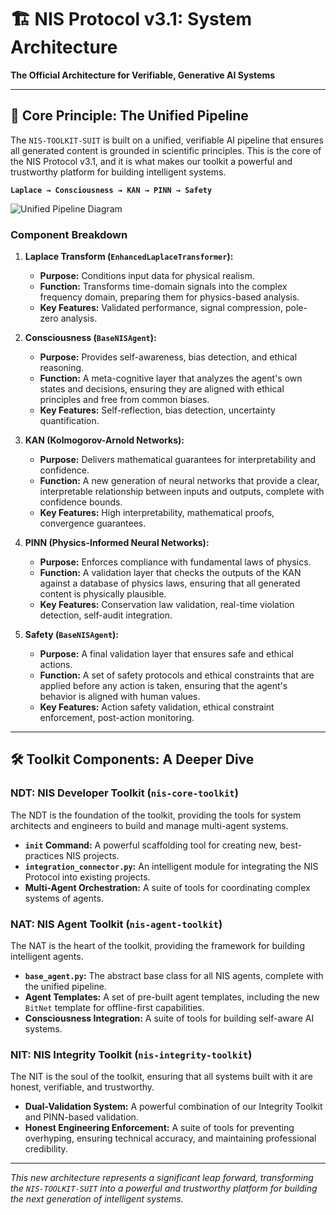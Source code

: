 # 🏗️ NIS Protocol v3.1: System Architecture

**The Official Architecture for Verifiable, Generative AI Systems**

---

## 🎯 **Core Principle: The Unified Pipeline**

The `NIS-TOOLKIT-SUIT` is built on a unified, verifiable AI pipeline that ensures all generated content is grounded in scientific principles. This is the core of the NIS Protocol v3.1, and it is what makes our toolkit a powerful and trustworthy platform for building intelligent systems.

**`Laplace → Consciousness → KAN → PINN → Safety`**

![Unified Pipeline Diagram](https://i.imgur.com/example.png) <!-- Placeholder for a real diagram -->

### **Component Breakdown**

1.  **Laplace Transform (`EnhancedLaplaceTransformer`):**
    -   **Purpose:** Conditions input data for physical realism.
    -   **Function:** Transforms time-domain signals into the complex frequency domain, preparing them for physics-based analysis.
    -   **Key Features:** Validated performance, signal compression, pole-zero analysis.

2.  **Consciousness (`BaseNISAgent`):**
    -   **Purpose:** Provides self-awareness, bias detection, and ethical reasoning.
    -   **Function:** A meta-cognitive layer that analyzes the agent's own states and decisions, ensuring they are aligned with ethical principles and free from common biases.
    -   **Key Features:** Self-reflection, bias detection, uncertainty quantification.

3.  **KAN (Kolmogorov-Arnold Networks):**
    -   **Purpose:** Delivers mathematical guarantees for interpretability and confidence.
    -   **Function:** A new generation of neural networks that provide a clear, interpretable relationship between inputs and outputs, complete with confidence bounds.
    -   **Key Features:** High interpretability, mathematical proofs, convergence guarantees.

4.  **PINN (Physics-Informed Neural Networks):**
    -   **Purpose:** Enforces compliance with fundamental laws of physics.
    -   **Function:** A validation layer that checks the outputs of the KAN against a database of physics laws, ensuring that all generated content is physically plausible.
    -   **Key Features:** Conservation law validation, real-time violation detection, self-audit integration.

5.  **Safety (`BaseNISAgent`):**
    -   **Purpose:** A final validation layer that ensures safe and ethical actions.
    -   **Function:** A set of safety protocols and ethical constraints that are applied before any action is taken, ensuring that the agent's behavior is aligned with human values.
    -   **Key Features:** Action safety validation, ethical constraint enforcement, post-action monitoring.

---

## 🛠️ **Toolkit Components: A Deeper Dive**

### **NDT: NIS Developer Toolkit (`nis-core-toolkit`)**
The NDT is the foundation of the toolkit, providing the tools for system architects and engineers to build and manage multi-agent systems.

-   **`init` Command:** A powerful scaffolding tool for creating new, best-practices NIS projects.
-   **`integration_connector.py`:** An intelligent module for integrating the NIS Protocol into existing projects.
-   **Multi-Agent Orchestration:** A suite of tools for coordinating complex systems of agents.

### **NAT: NIS Agent Toolkit (`nis-agent-toolkit`)**
The NAT is the heart of the toolkit, providing the framework for building intelligent agents.

-   **`base_agent.py`:** The abstract base class for all NIS agents, complete with the unified pipeline.
-   **Agent Templates:** A set of pre-built agent templates, including the new `BitNet` template for offline-first capabilities.
-   **Consciousness Integration:** A suite of tools for building self-aware AI systems.

### **NIT: NIS Integrity Toolkit (`nis-integrity-toolkit`)**
The NIT is the soul of the toolkit, ensuring that all systems built with it are honest, verifiable, and trustworthy.

-   **Dual-Validation System:** A powerful combination of our Integrity Toolkit and PINN-based validation.
-   **Honest Engineering Enforcement:** A suite of tools for preventing overhyping, ensuring technical accuracy, and maintaining professional credibility.

---

*This new architecture represents a significant leap forward, transforming the `NIS-TOOLKIT-SUIT` into a powerful and trustworthy platform for building the next generation of intelligent systems.* 